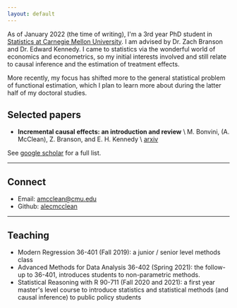 ```yaml
---
layout: default
---
```


As of January 2022 (the time of writing), I'm a 3rd year PhD student in [Statistics at Carnegie Mellon University](http://stat.cmu.edu/).  I am advised by Dr. Zach Branson and Dr. Edward Kennedy.  I came to statistics via the wonderful world of economics and econometrics, so my initial interests involved and still relate to causal inference and the estimation of treatment effects.  

More recently, my focus has shifted more to the general statistical problem of functional estimation, which I plan to learn more about during the latter half of my doctoral studies.  

## Selected papers

- **Incremental causal effects: an introduction and review** \\
	M. Bonvini, (A. McClean), Z. Branson, and E. H. Kennedy \\
    [arxiv](https://arxiv.org/abs/2110.10532.pdf)

See [google scholar](https://scholar.google.com/citations?user=OhdLY5oAAAAJ&hl=en&oi=ao) for a full list.

--- 

## Connect 

* Email: [amcclean@cmu.edu](mailto:amcclean@cmu.edu)
* Github: [alecmcclean](https://github.com/alecmcclean)

---

## Teaching

* Modern Regression 36-401 (Fall 2019): a junior / senior level methods class
* Advanced Methods for Data Analysis 36-402 (Spring 2021): the follow-up to 36-401, introduces students to non-parametric methods.
* Statistical Reasoning with R 90-711 (Fall 2020 and 2021): a first year master's level course to introduce statistics and statistical methods (and causal inference) to public policy students
 
